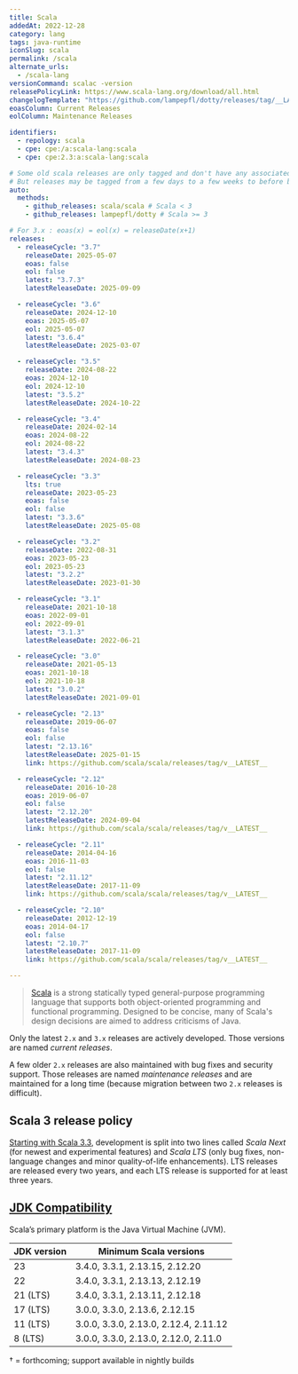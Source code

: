 ```yaml
---
title: Scala
addedAt: 2022-12-28
category: lang
tags: java-runtime
iconSlug: scala
permalink: /scala
alternate_urls:
  - /scala-lang
versionCommand: scalac -version
releasePolicyLink: https://www.scala-lang.org/download/all.html
changelogTemplate: "https://github.com/lampepfl/dotty/releases/tag/__LATEST__"
eoasColumn: Current Releases
eolColumn: Maintenance Releases

identifiers:
  - repology: scala
  - cpe: cpe:/a:scala-lang:scala
  - cpe: cpe:2.3:a:scala-lang:scala

# Some old scala releases are only tagged and don't have any associated GitHub releases.
# But releases may be tagged from a few days to a few weeks to before being officially released, so overall using GitHub releases is better.
auto:
  methods:
    - github_releases: scala/scala # Scala < 3
    - github_releases: lampepfl/dotty # Scala >= 3

# For 3.x : eoas(x) = eol(x) = releaseDate(x+1)
releases:
  - releaseCycle: "3.7"
    releaseDate: 2025-05-07
    eoas: false
    eol: false
    latest: "3.7.3"
    latestReleaseDate: 2025-09-09

  - releaseCycle: "3.6"
    releaseDate: 2024-12-10
    eoas: 2025-05-07
    eol: 2025-05-07
    latest: "3.6.4"
    latestReleaseDate: 2025-03-07

  - releaseCycle: "3.5"
    releaseDate: 2024-08-22
    eoas: 2024-12-10
    eol: 2024-12-10
    latest: "3.5.2"
    latestReleaseDate: 2024-10-22

  - releaseCycle: "3.4"
    releaseDate: 2024-02-14
    eoas: 2024-08-22
    eol: 2024-08-22
    latest: "3.4.3"
    latestReleaseDate: 2024-08-23

  - releaseCycle: "3.3"
    lts: true
    releaseDate: 2023-05-23
    eoas: false
    eol: false
    latest: "3.3.6"
    latestReleaseDate: 2025-05-08

  - releaseCycle: "3.2"
    releaseDate: 2022-08-31
    eoas: 2023-05-23
    eol: 2023-05-23
    latest: "3.2.2"
    latestReleaseDate: 2023-01-30

  - releaseCycle: "3.1"
    releaseDate: 2021-10-18
    eoas: 2022-09-01
    eol: 2022-09-01
    latest: "3.1.3"
    latestReleaseDate: 2022-06-21

  - releaseCycle: "3.0"
    releaseDate: 2021-05-13
    eoas: 2021-10-18
    eol: 2021-10-18
    latest: "3.0.2"
    latestReleaseDate: 2021-09-01

  - releaseCycle: "2.13"
    releaseDate: 2019-06-07
    eoas: false
    eol: false
    latest: "2.13.16"
    latestReleaseDate: 2025-01-15
    link: https://github.com/scala/scala/releases/tag/v__LATEST__

  - releaseCycle: "2.12"
    releaseDate: 2016-10-28
    eoas: 2019-06-07
    eol: false
    latest: "2.12.20"
    latestReleaseDate: 2024-09-04
    link: https://github.com/scala/scala/releases/tag/v__LATEST__

  - releaseCycle: "2.11"
    releaseDate: 2014-04-16
    eoas: 2016-11-03
    eol: false
    latest: "2.11.12"
    latestReleaseDate: 2017-11-09
    link: https://github.com/scala/scala/releases/tag/v__LATEST__

  - releaseCycle: "2.10"
    releaseDate: 2012-12-19
    eoas: 2014-04-17
    eol: false
    latest: "2.10.7"
    latestReleaseDate: 2017-11-09
    link: https://github.com/scala/scala/releases/tag/v__LATEST__

---
```


> [Scala](https://www.scala-lang.org/) is a strong statically typed general-purpose programming
> language that supports both object-oriented programming and functional programming. Designed to be
> concise, many of Scala's design decisions are aimed to address criticisms of Java.

Only the latest `2.x` and `3.x` releases are actively developed. Those versions are named _current
releases_.

A few older `2.x` releases are also maintained with bug fixes and security support. Those releases
are named _maintenance releases_ and are maintained for a long time (because migration between two
`2.x` releases is difficult).

## Scala 3 release policy

[Starting with Scala 3.3](https://www.scala-lang.org/blog/2022/08/17/long-term-compatibility-plans.html "Long-term compatibility plans for Scala 3"),
development is split into two lines called _Scala Next_ (for newest and experimental
features) and _Scala LTS_ (only bug fixes, non-language changes and minor
quality-of-life enhancements). LTS releases are released every two years, and each LTS
release is supported for at least three years.

## [JDK Compatibility](https://docs.scala-lang.org/overviews/jdk-compatibility/overview.html)

Scala’s primary platform is the Java Virtual Machine (JVM).

| JDK version | Minimum Scala versions                |
| ----------- | ------------------------------------- |
| 23          | 3.4.0, 3.3.1, 2.13.15, 2.12.20        |
| 22          | 3.4.0, 3.3.1, 2.13.13, 2.12.19        |
| 21 (LTS)    | 3.4.0, 3.3.1, 2.13.11, 2.12.18        |
| 17 (LTS)    | 3.0.0, 3.3.0, 2.13.6, 2.12.15         |
| 11 (LTS)    | 3.0.0, 3.3.0, 2.13.0, 2.12.4, 2.11.12 |
| 8 (LTS)     | 3.0.0, 3.3.0, 2.13.0, 2.12.0, 2.11.0  |

† = forthcoming; support available in nightly builds
